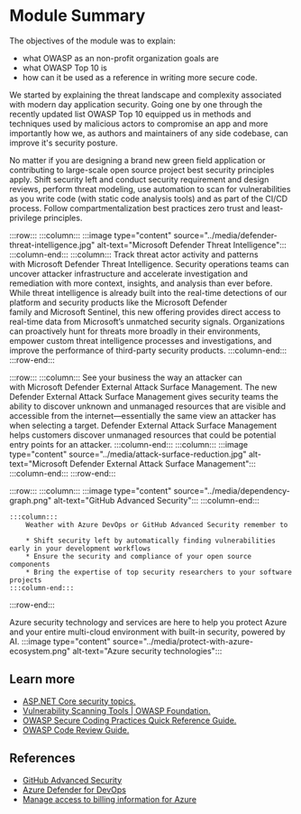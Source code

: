 # Module Summary

The objectives of the module was to explain:

* what OWASP as an non-profit organization goals are
* what OWASP Top 10 is
* how can it be used as a reference in writing more secure code.

We started by explaining  the threat landscape and complexity associated with modern day application security. Going one by one through the recently updated list OWASP Top 10 equipped us in methods and techniques used by malicious actors to compromise an app and more importantly how we, as authors and maintainers of any side codebase, can improve it's security posture.

No matter if you are  designing a brand new green field application or contributing to large-scale open source project best security principles apply. Shift security left and conduct security requirement and design reviews, perform threat modeling, use automation to scan for vulnerabilities as you write code (with static code analysis tools) and as part of the CI/CD process. Follow compartmentalization best practices zero trust and least-privilege principles.

:::row:::
    :::column:::
        :::image type="content" source="../media/defender-threat-intelligence.jpg" alt-text="Microsoft Defender Threat Intelligence":::
    :::column-end:::
    :::column:::
        Track threat actor activity and patterns with Microsoft Defender Threat Intelligence. Security operations teams can uncover attacker infrastructure and accelerate investigation and remediation with more context, insights, and analysis than ever before. While threat intelligence is already built into the real-time detections of our platform and security products like the Microsoft Defender family and Microsoft Sentinel, this new offering provides direct access to real-time data from Microsoft’s unmatched security signals. Organizations can proactively hunt for threats more broadly in their environments, empower custom threat intelligence processes and investigations, and improve the performance of third-party security products.
    :::column-end:::
:::row-end:::

:::row:::
    :::column:::
        See your business the way an attacker can with Microsoft Defender External Attack Surface Management. The new Defender External Attack Surface Management gives security teams the ability to discover unknown and unmanaged resources that are visible and accessible from the internet—essentially the same view an attacker has when selecting a target. Defender External Attack Surface Management helps customers discover unmanaged resources that could be potential entry points for an attacker.
    :::column-end:::
    :::column:::
        :::image type="content" source="../media/attack-surface-reduction.jpg" alt-text="Microsoft Defender External Attack Surface Management":::
    :::column-end:::
:::row-end:::

:::row:::
    :::column:::
        :::image type="content" source="../media/dependency-graph.png" alt-text="GitHub Advanced Security":::
    :::column-end:::

    :::column:::
        Weather with Azure DevOps or GitHub Advanced Security remember to

        * Shift security left by automatically finding vulnerabilities early in your development workflows
        * Ensure the security and compliance of your open source components
        * Bring the expertise of top security researchers to your software projects        
    :::column-end:::
:::row-end:::

Azure security technology and services are here to help you protect Azure and your entire multi-cloud environment with built-in security, powered by AI.
:::image type="content"  source="../media/protect-with-azure-ecosystem.png" alt-text="Azure security technologies":::

## Learn more

* [ASP.NET Core security topics.](https://learn.microsoft.com/aspnet/core/security)
* [Vulnerability Scanning Tools | OWASP Foundation.](https://owasp.org/www-community/Vulnerability_Scanning_Tools)
* [OWASP Secure Coding Practices Quick Reference Guide.](https://owasp.org/www-pdf-archive/OWASP_Code_Review_Guide-V1_1.pdf)
* [OWASP Code Review Guide.](https://owasp.org/www-pdf-archive/OWASP_SCP_Quick_Reference_Guide_v2.pdf)

## References

* [GitHub Advanced Security](/azure/active-directory/users-groups-roles/directory-assign-admin-roles)
* [Azure Defender for DevOps](https://learn.microsoft.com/azure/defender-for-cloud/defender-for-devops-introduction)
* [Manage access to billing information for Azure](/azure/billing/billing-manage-access)
